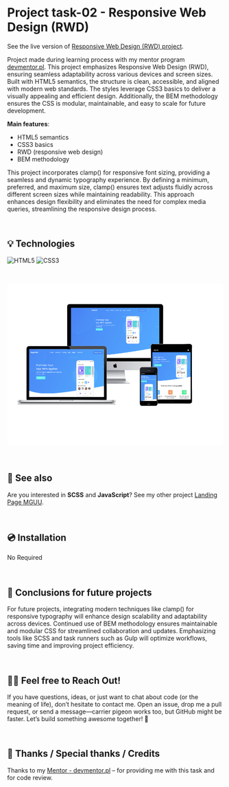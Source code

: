 
# Project task-02 - Responsive Web Design (RWD)

See the live version of [Responsive Web Design (RWD) project](https://code-mike-code.github.io/project-02/).

Project made during learning process with my mentor program [devmentor.pl](https://devmentor.pl/). This project emphasizes Responsive Web Design (RWD), ensuring seamless adaptability across various devices and screen sizes. Built with HTML5 semantics, the structure is clean, accessible, and aligned with modern web standards. The styles leverage CSS3 basics to deliver a visually appealing and efficient design. Additionally, the BEM methodology ensures the CSS is modular, maintainable, and easy to scale for future development.

**Main features**:
- HTML5 semantics
- CSS3 basics
- RWD (responsive web design)
- BEM methodology

This project incorporates clamp() for responsive font sizing, providing a seamless and dynamic typography experience. By defining a minimum, preferred, and maximum size, clamp() ensures text adjusts fluidly across different screen sizes while maintaining readability. This approach enhances design flexibility and eliminates the need for complex media queries, streamlining the responsive design process.


&nbsp;
 
## 💡 Technologies
![HTML5](https://img.shields.io/badge/html5-%23E34F26.svg?style=for-the-badge&logo=html5&logoColor=white)
![CSS3](https://img.shields.io/badge/css3-%231572B6.svg?style=for-the-badge&logo=css3&logoColor=white)


&nbsp;

![](./assets/rwd-mockup-for%20readme.png)

&nbsp;
 
## 🔗 See also

Are you interested in **SCSS** and **JavaScript**? See my other project [Landing Page MGUU](https://code-mike-code.github.io/landing_page_project/).

&nbsp;
 
## 💿 Installation

No Required


&nbsp;

## 💭 Conclusions for future projects

For future projects, integrating modern techniques like clamp() for responsive typography will enhance design scalability and adaptability across devices. Continued use of BEM methodology ensures maintainable and modular CSS for streamlined collaboration and updates. Emphasizing tools like SCSS and task runners such as Gulp will optimize workflows, saving time and improving project efficiency.


&nbsp;

## 🙋‍♂️ Feel free to Reach Out!
If you have questions, ideas, or just want to chat about code (or the meaning of life), don’t hesitate to contact me. Open an issue, drop me a pull request, or send a message—carrier pigeon works too, but GitHub might be faster. Let’s build something awesome together! 🚀


&nbsp;

## 👏 Thanks / Special thanks / Credits
Thanks to my [Mentor - devmentor.pl](https://devmentor.pl/) – for providing me with this task and for code review.





